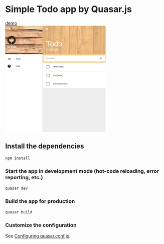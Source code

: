 # Simple Todo app by Quasar.js

[demo](https://pochivalin-alexey.github.io/quasar-todo/dist/spa/)  
<img width="320" src="https://github.com/pochivalin-alexey/quasar-todo/blob/master/src/statics/img/screenshot.jpg?raw=true">

## Install the dependencies

```bash
npm install
```

### Start the app in development mode (hot-code reloading, error reporting, etc.)

```bash
quasar dev
```

### Build the app for production

```bash
quasar build
```

### Customize the configuration

See [Configuring quasar.conf.js](https://quasar.dev/quasar-cli/quasar-conf-js).
